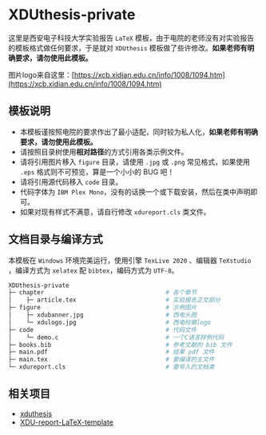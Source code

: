 # XDUthesis-private

这里是西安电子科技大学实验报告 `LaTeX` 模板，由于电院的老师没有对实验报告的模板格式做任何要求，于是就对 `XDUthesis` 模板做了些许修改。**如果老师有明确要求，请勿使用此模板。**

图片logo来自这里：[https://xcb.xidian.edu.cn/info/1008/1094.htm](https://xcb.xidian.edu.cn/info/1008/1094.htm)

## 模板说明
- 本模板谨按照电院的要求作出了最小适配，同时较为私人化，**如果老师有明确要求，请勿使用此模板。**
- 请按照目录树使用**相对路径**的方式引用各类示例文件。
- 请将引用图片移入 `figure` 目录，请使用 `.jpg` 或 `.png` 常见格式，如果使用 `.eps` 格式则不可预览，算是一个小小的 BUG 吧！
- 请将引用源代码移入 `code` 目录。
- 代码字体为 `IBM Plex Mono`，没有的话换一个或下载安装，然后在类中声明即可。
- 如果对现有样式不满意，请自行修改 `xdureport.cls` 类文件。

## 文档目录与编译方式

本模板在 `Windows` 环境完美运行，使用引擎 `TexLive 2020` 、编辑器 `TeXstudio` ，编译方式为 `xelatex` 配 `bibtex`，编码方式为 `UTF-8`。
 
```bash
XDUthesis-private
├─ chapter                                  # 各个章节
│    ├─ article.tex                         # 实验报告正文部分                  
├─ figure                                   # 示例图片
│    ├─ xdubanner.jpg                       # 西电头图
│    └─ xdulogo.jpg                         # 西电校徽logo
├─ code                                     # 代码文件
│    └─ demo.c                              # 一个C语言样例代码
├─ books.bib                                # 参考文献的 bib 文件
├─ main.pdf                                 # 结果 pdf 文件
├─ main.tex                                 # 要编译的主文件
└─ xdureport.cls                            # 要导入的文档类
```

## 相关项目
- [xduthesis](https://github.com/fredqi/xduthesis)
- [XDU-report-LaTeX-template](https://github.com/muyuuuu/XDU-report-LaTeX-template)
